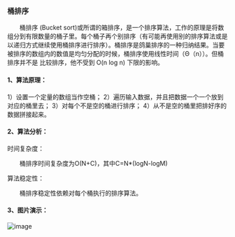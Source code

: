 ### 桶排序
&emsp;&emsp;桶排序 (Bucket sort)或所谓的箱排序，是一个排序算法，工作的原理是将数组分到有限数量的桶子里。每个桶子再个别排序（有可能再使用别的排序算法或是以递归方式继续使用桶排序进行排序）。桶排序是鸽巢排序的一种归纳结果。当要被排序的数组内的数值是均匀分配的时候，桶排序使用线性时间（Θ（n））。但桶排序并不是 比较排序，他不受到 O(n log n) 下限的影响。

#### 1、算法原理：
1）设置一个定量的数组当作空桶；
2）遍历输入数据，并且把数据一个一个放到对应的桶里去；
3）对每个不是空的桶进行排序；
4）从不是空的桶里把排好序的数据拼接起来。 

#### 2、算法分析：
时间复杂度：

&emsp;&emsp;桶排序时间复杂度为O(N+C)，其中C=N*(logN-logM)

算法稳定性：

&emsp;&emsp;桶排序稳定性依赖对每个桶执行的排序算法。

#### 3、图片演示：
![image](https://github.com/SKY-JING/merlion/blob/master/doc/imgs/bucket/bucket.png?raw=true)